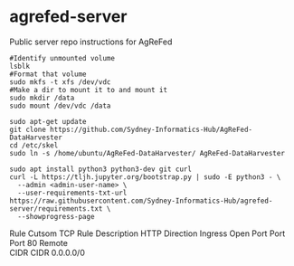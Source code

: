 # agrefed-server
Public server repo instructions for AgReFed

```
#Identify unmounted volume
lsblk
#Format that volume
sudo mkfs -t xfs /dev/vdc
#Make a dir to mount it to and mount it
sudo mkdir /data
sudo mount /dev/vdc /data

sudo apt-get update
git clone https://github.com/Sydney-Informatics-Hub/AgReFed-DataHarvester
cd /etc/skel
sudo ln -s /home/ubuntu/AgReFed-DataHarvester/ AgReFed-DataHarvester

sudo apt install python3 python3-dev git curl
curl -L https://tljh.jupyter.org/bootstrap.py | sudo -E python3 - \
  --admin <admin-user-name> \
  --user-requirements-txt-url https://raw.githubusercontent.com/Sydney-Informatics-Hub/agrefed-server/requirements.txt \
  --showprogress-page
```
  
Rule
  Cutsom TCP Rule
Description 
  HTTP
Direction
  Ingress
Open Port 
  Port 
Port
  80
Remote  
  CIDR
CIDR 
  0.0.0.0/0

